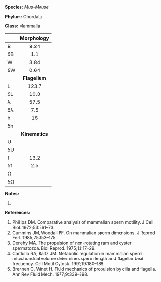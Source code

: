 **Species:** *Mus-Mouse*

**Phylum:** Chordata

**Class:** Mammalia

|    | **Morphology** |
|:-- | :------------: |
| B  | 8.34 |
| δB | 1.1 |
| W  | 3.84 |
| δW | 0.64 |
|    | **Flagellum** |
| L  | 123.7 |
| δL | 10.3 |
| λ  | 57.5 |
| δλ | 7.5 |
| h  | 15 |
| δh |  |
|    | **Kinematics** |
| U  |  |
| δU |  |
| f  | 13.2 |
| δf | 2.5 |
| Ω  |  |
| δΩ |  |

**Notes:**

1.

**References:**

1. Phillips DM.  Comparative analysis of mammalian sperm motility.  J Cell Biol. 1972;53:561–73.
1. Cummins JM, Woodall PF.  On mammalian sperm dimensions.  J Reprod Fert. 1985;75:153–175.
1. Denehy MA.  The propulsion of non-rotating ram and oyster spermatozoa.  Biol Reprod. 1975;13:17–29.
1. Cardullo RA, Baltz JM.  Metabolic regulation in mammalian sperm:  mitochondrial volume determines sperm length and flagellar beat frequency.  Cell Motil Cytosk. 1991;19:180–188.
1. Brennen C, Winet H.  Fluid mechanics of propulsion by cilia and flagella.  Ann Rev Fluid Mech. 1977;9:339–398.
